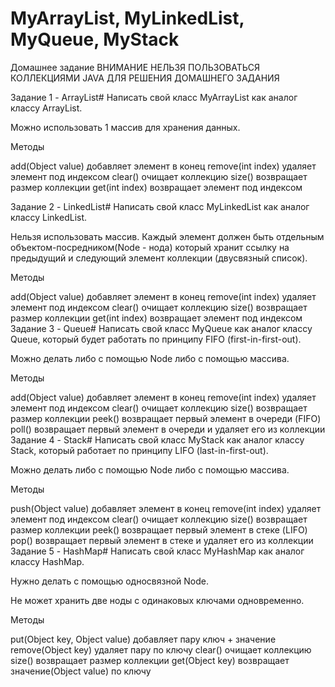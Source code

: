 # MyArrayList, MyLinkedList, MyQueue, MyStack
Домашнее задание
ВНИМАНИЕ
НЕЛЬЗЯ ПОЛЬЗОВАТЬСЯ КОЛЛЕКЦИЯМИ JAVA ДЛЯ РЕШЕНИЯ ДОМАШНЕГО ЗАДАНИЯ

Задание 1 - ArrayList#
Написать свой класс MyArrayList как аналог классу ArrayList.

Можно использовать 1 массив для хранения данных.

Методы

add(Object value) добавляет элемент в конец
remove(int index) удаляет элемент под индексом
clear() очищает коллекцию
size() возвращает размер коллекции
get(int index) возвращает элемент под индексом


Задание 2 - LinkedList#
Написать свой класс MyLinkedList как аналог классу LinkedList.

Нельзя использовать массив. 
Каждый элемент должен быть отдельным объектом-посредником(Node - нода) 
который хранит ссылку на предыдущий и следующий элемент коллекции (двусвязный список).

Методы

add(Object value) добавляет элемент в конец
remove(int index) удаляет элемент под индексом
clear() очищает коллекцию
size() возвращает размер коллекции
get(int index) возвращает элемент под индексом
Задание 3 - Queue#
Написать свой класс MyQueue как аналог классу Queue, который будет работать по принципу FIFO (first-in-first-out).

Можно делать либо с помощью Node либо с помощью массива.

Методы

add(Object value) добавляет элемент в конец
remove(int index) удаляет элемент под индексом
clear() очищает коллекцию
size() возвращает размер коллекции
peek() возвращает первый элемент в очереди (FIFO)
poll() возвращает первый элемент в очереди и удаляет его из коллекции
Задание 4 - Stack#
Написать свой класс MyStack как аналог классу Stack, который работает по принципу LIFO (last-in-first-out).

Можно делать либо с помощью Node либо с помощью массива.

Методы

push(Object value) добавляет элемент в конец
remove(int index) удаляет элемент под индексом
clear() очищает коллекцию
size() возвращает размер коллекции
peek() возвращает первый элемент в стеке (LIFO)
pop() возвращает первый элемент в стеке и удаляет его из коллекции
Задание 5 - HashMap#
Написать свой класс MyHashMap как аналог классу HashMap.

Нужно делать с помощью односвязной Node.

Не может хранить две ноды с одинаковых ключами одновременно.

Методы

put(Object key, Object value) добавляет пару ключ + значение
remove(Object key) удаляет пару по ключу
clear() очищает коллекцию
size() возвращает размер коллекции
get(Object key) возвращает значение(Object value) по ключу